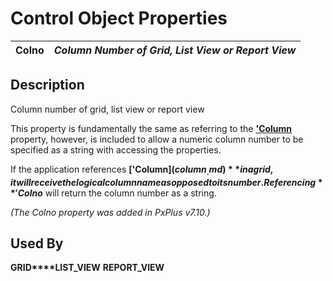 # Control Object Properties

**Colno** |  **_Column Number of Grid, List View or Report View_**  
---|---  
  
## Description

Column number of grid, list view or report view

This property is fundamentally the same as referring to the **['Column](column.md)** property, however, is included to allow a numeric column number to be specified as a string with accessing the properties.

If the application references **['Column$](column_.md)** in a grid, it will receive the logical column name as opposed to its number. Referencing **'Colno$** will return the column number as a string.

_(The Colno property was added in PxPlus v7.10.)_

## Used By

**GRID****LIST_VIEW** **REPORT_VIEW**
